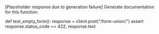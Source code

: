 [Placeholder response due to generation failure]
Generate documentation for this function:

def test_empty_form():
    response = client.post("/form-union/")
    assert response.status_code == 422, response.text

